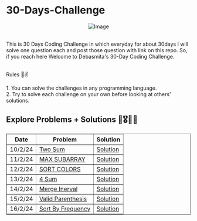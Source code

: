 # 30-Days-Challenge

<div align="center">
  <img src="https://github.com/nerdyawedee/30-Days-Challenge/assets/121428321/8f70977d-85dd-405b-98d9-45eac5edca0d" alt="Image" />
</div><br>

This is 30 Days Coding Challenge in which everyday for about 30days I will solve one question each and post those question with link on this repo. So, if you reach here Welcome to Debasmita's 30-Day Coding Challenge.<br><br>

<p>Rules 🙂✌️</p>
1. You can solve the challenges in any programming language.<br>
2. Try to solve each challenge on your own before looking at others' solutions.<br>

## Explore Problems + Solutions 🚀🎖️🌼🙂

<table border="1">
  <tr>
    <th>Date</th>
    <th>Problem</th>
    <th>Solution</th>
  </tr>
  <tr>
    <td>10/2/24</td>
    <td><a href="https://leetcode.com/problems/two-sum/description/">Two Sum </a></td>
    <td><a href="https://www.codingbroz.com/two-sum-leetcode-solution/">Solution </a></td>
  </tr>
  <tr>
    <td>11/2/24</td>
    <td><a href="https://leetcode.com/problems/maximum-subarray/description/">MAX SUBARRAY </a></td>
    <td><a href="https://www.interviewbit.com/blog/maximum-subarray-sum/">Solution </a></td>
  </tr>
  <tr>
    <td>12/2/24</td>
    <td><a href="https://leetcode.com/problems/sort-colors/description/">SORT COLORS</a></td>
    <td><a href="https://medium.com/nerd-for-tech/leetcode-sort-colors-b62131dd8a0d">Solution </a></td>
  </tr>
  <tr>
    <td>13/2/24</td>
    <td><a href="https://leetcode.com/problems/4sum/description/?source=post_page---------------------------">4 Sum</a></td>
    <td><a href="https://www.codingbroz.com/4sum-leetcode-solution/">Solution </a></td>
  </tr>
  <tr>
    <td>14/2/24</td>
    <td><a href="https://leetcode.com/problems/merge-intervals/">Merge Inerval</a></td>
    <td><a href="https://www.geeksforgeeks.org/merging-intervals/">Solution </a></td>
  </tr>
  <tr>
    <td>15/2/24</td>
    <td><a href="https://leetcode.com/problems/valid-parentheses/description/">Valid Parenthesis</a></td>
    <td><a href="https://leetcode.com/problems/valid-parentheses/solutions/4723071/c-simple-solution-beats-100/">Solution </a></td>
  </tr>
  <tr>
    <td>16/2/24</td>
    <td><a href="https://leetcode.com/problems/sort-characters-by-frequency/description/">Sort By Frequency</a></td>
    <td><a href="https://leetcode.ca/2017-02-23-451-Sort-Characters-By-Frequency/#google_vignette">Solution </a></td>
  </tr>
  <!-- Add more rows as needed -->
</table>
